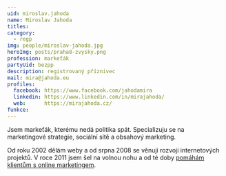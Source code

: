 ```yaml
---
uid: miroslav.jahoda
name: Miroslav Jahoda
titles:
category:
  - regp
img: people/miroslav-jahoda.jpg
heroImg: posts/praha8-zvysky.png
profession: markeťák
partyUid: bezpp
description: registrovaný příznivec
mail: mira@jahoda.eu
profiles:
  facebook: https://www.facebook.com/jahodamira
  linkedin: https://www.linkedin.com/in/mirajahoda/
  web:      https://mirajahoda.cz/
funkce:
---
```


Jsem markeťák, kterému nedá politika spát. Specializuju se na marketingové strategie, sociální sítě a obsahový marketing.

Od roku 2002 dělám weby a od srpna 2008 se věnuji rozvoji internetových projektů. V roce 2011 jsem šel na volnou nohu a od té doby <a href="https://mirajahoda.cz/">pomáhám klientům s online marketingem</a>.
